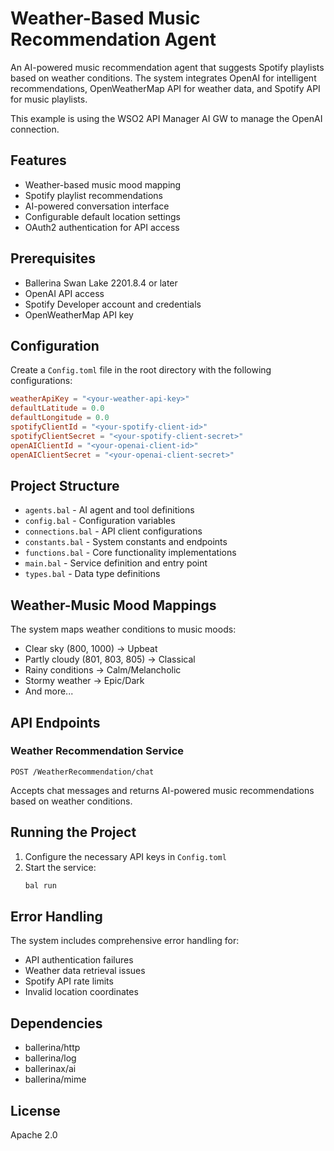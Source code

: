 # Weather-Based Music Recommendation Agent

An AI-powered music recommendation agent that suggests Spotify playlists based on weather conditions. The system integrates OpenAI for intelligent recommendations, OpenWeatherMap API for weather data, and Spotify API for music playlists.

This example is using the WSO2 API Manager AI GW to manage the OpenAI connection. 

## Features

- Weather-based music mood mapping
- Spotify playlist recommendations
- AI-powered conversation interface
- Configurable default location settings
- OAuth2 authentication for API access

## Prerequisites

- Ballerina Swan Lake 2201.8.4 or later
- OpenAI API access
- Spotify Developer account and credentials
- OpenWeatherMap API key

## Configuration

Create a `Config.toml` file in the root directory with the following configurations:

```toml
weatherApiKey = "<your-weather-api-key>"
defaultLatitude = 0.0
defaultLongitude = 0.0
spotifyClientId = "<your-spotify-client-id>"
spotifyClientSecret = "<your-spotify-client-secret>"
openAIClientId = "<your-openai-client-id>"
openAIClientSecret = "<your-openai-client-secret>"
```

## Project Structure

- `agents.bal` - AI agent and tool definitions
- `config.bal` - Configuration variables
- `connections.bal` - API client configurations
- `constants.bal` - System constants and endpoints
- `functions.bal` - Core functionality implementations
- `main.bal` - Service definition and entry point
- `types.bal` - Data type definitions

## Weather-Music Mood Mappings

The system maps weather conditions to music moods:
- Clear sky (800, 1000) → Upbeat
- Partly cloudy (801, 803, 805) → Classical
- Rainy conditions → Calm/Melancholic
- Stormy weather → Epic/Dark
- And more...

## API Endpoints

### Weather Recommendation Service

```
POST /WeatherRecommendation/chat
```

Accepts chat messages and returns AI-powered music recommendations based on weather conditions.

## Running the Project

1. Configure the necessary API keys in `Config.toml`
2. Start the service:
   ```bash
   bal run
   ```

## Error Handling

The system includes comprehensive error handling for:
- API authentication failures
- Weather data retrieval issues
- Spotify API rate limits
- Invalid location coordinates

## Dependencies

- ballerina/http
- ballerina/log
- ballerinax/ai
- ballerina/mime

## License

Apache 2.0